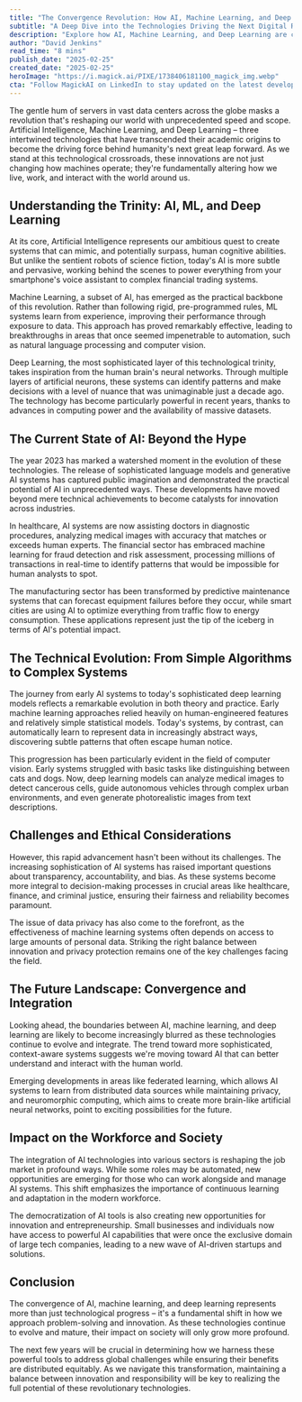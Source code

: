```yaml
---
title: "The Convergence Revolution: How AI, Machine Learning, and Deep Learning Are Reshaping Our World"
subtitle: "A Deep Dive into the Technologies Driving the Next Digital Renaissance"
description: "Explore how AI, Machine Learning, and Deep Learning are converging to create unprecedented technological advancement, reshaping industries from healthcare to manufacturing, while raising important questions about ethics and societal impact. This comprehensive analysis delves into the current state of AI technology and its future implications for business, society, and human progress."
author: "David Jenkins"
read_time: "8 mins"
publish_date: "2025-02-25"
created_date: "2025-02-25"
heroImage: "https://i.magick.ai/PIXE/1738406181100_magick_img.webp"
cta: "Follow MagickAI on LinkedIn to stay updated on the latest developments in AI and join the conversation about the future of technology."
---
```


The gentle hum of servers in vast data centers across the globe masks a revolution that's reshaping our world with unprecedented speed and scope. Artificial Intelligence, Machine Learning, and Deep Learning – three intertwined technologies that have transcended their academic origins to become the driving force behind humanity's next great leap forward. As we stand at this technological crossroads, these innovations are not just changing how machines operate; they're fundamentally altering how we live, work, and interact with the world around us.

## Understanding the Trinity: AI, ML, and Deep Learning

At its core, Artificial Intelligence represents our ambitious quest to create systems that can mimic, and potentially surpass, human cognitive abilities. But unlike the sentient robots of science fiction, today's AI is more subtle and pervasive, working behind the scenes to power everything from your smartphone's voice assistant to complex financial trading systems.

Machine Learning, a subset of AI, has emerged as the practical backbone of this revolution. Rather than following rigid, pre-programmed rules, ML systems learn from experience, improving their performance through exposure to data. This approach has proved remarkably effective, leading to breakthroughs in areas that once seemed impenetrable to automation, such as natural language processing and computer vision.

Deep Learning, the most sophisticated layer of this technological trinity, takes inspiration from the human brain's neural networks. Through multiple layers of artificial neurons, these systems can identify patterns and make decisions with a level of nuance that was unimaginable just a decade ago. The technology has become particularly powerful in recent years, thanks to advances in computing power and the availability of massive datasets.

## The Current State of AI: Beyond the Hype

The year 2023 has marked a watershed moment in the evolution of these technologies. The release of sophisticated language models and generative AI systems has captured public imagination and demonstrated the practical potential of AI in unprecedented ways. These developments have moved beyond mere technical achievements to become catalysts for innovation across industries.

In healthcare, AI systems are now assisting doctors in diagnostic procedures, analyzing medical images with accuracy that matches or exceeds human experts. The financial sector has embraced machine learning for fraud detection and risk assessment, processing millions of transactions in real-time to identify patterns that would be impossible for human analysts to spot.

The manufacturing sector has been transformed by predictive maintenance systems that can forecast equipment failures before they occur, while smart cities are using AI to optimize everything from traffic flow to energy consumption. These applications represent just the tip of the iceberg in terms of AI's potential impact.

## The Technical Evolution: From Simple Algorithms to Complex Systems

The journey from early AI systems to today's sophisticated deep learning models reflects a remarkable evolution in both theory and practice. Early machine learning approaches relied heavily on human-engineered features and relatively simple statistical models. Today's systems, by contrast, can automatically learn to represent data in increasingly abstract ways, discovering subtle patterns that often escape human notice.

This progression has been particularly evident in the field of computer vision. Early systems struggled with basic tasks like distinguishing between cats and dogs. Now, deep learning models can analyze medical images to detect cancerous cells, guide autonomous vehicles through complex urban environments, and even generate photorealistic images from text descriptions.

## Challenges and Ethical Considerations

However, this rapid advancement hasn't been without its challenges. The increasing sophistication of AI systems has raised important questions about transparency, accountability, and bias. As these systems become more integral to decision-making processes in crucial areas like healthcare, finance, and criminal justice, ensuring their fairness and reliability becomes paramount.

The issue of data privacy has also come to the forefront, as the effectiveness of machine learning systems often depends on access to large amounts of personal data. Striking the right balance between innovation and privacy protection remains one of the key challenges facing the field.

## The Future Landscape: Convergence and Integration

Looking ahead, the boundaries between AI, machine learning, and deep learning are likely to become increasingly blurred as these technologies continue to evolve and integrate. The trend toward more sophisticated, context-aware systems suggests we're moving toward AI that can better understand and interact with the human world.

Emerging developments in areas like federated learning, which allows AI systems to learn from distributed data sources while maintaining privacy, and neuromorphic computing, which aims to create more brain-like artificial neural networks, point to exciting possibilities for the future.

## Impact on the Workforce and Society

The integration of AI technologies into various sectors is reshaping the job market in profound ways. While some roles may be automated, new opportunities are emerging for those who can work alongside and manage AI systems. This shift emphasizes the importance of continuous learning and adaptation in the modern workforce.

The democratization of AI tools is also creating new opportunities for innovation and entrepreneurship. Small businesses and individuals now have access to powerful AI capabilities that were once the exclusive domain of large tech companies, leading to a new wave of AI-driven startups and solutions.

## Conclusion

The convergence of AI, machine learning, and deep learning represents more than just technological progress – it's a fundamental shift in how we approach problem-solving and innovation. As these technologies continue to evolve and mature, their impact on society will only grow more profound.

The next few years will be crucial in determining how we harness these powerful tools to address global challenges while ensuring their benefits are distributed equitably. As we navigate this transformation, maintaining a balance between innovation and responsibility will be key to realizing the full potential of these revolutionary technologies.